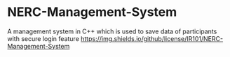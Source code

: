 # NERC-Management-System
A management system in C++ which is used to save data of participants with secure login feature
https://img.shields.io/github/license/IR101/NERC-Management-System
